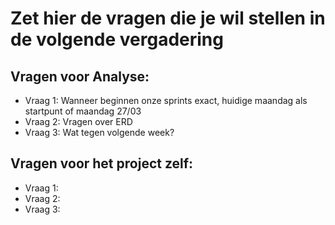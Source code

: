 # Zet hier de vragen die je wil stellen in de volgende vergadering

## Vragen voor Analyse:

- Vraag 1: Wanneer beginnen onze sprints exact, huidige maandag als startpunt of maandag 27/03
- Vraag 2: Vragen over ERD
- Vraag 3: Wat tegen volgende week?

## Vragen voor het project zelf:

- Vraag 1:
- Vraag 2:
- Vraag 3:
